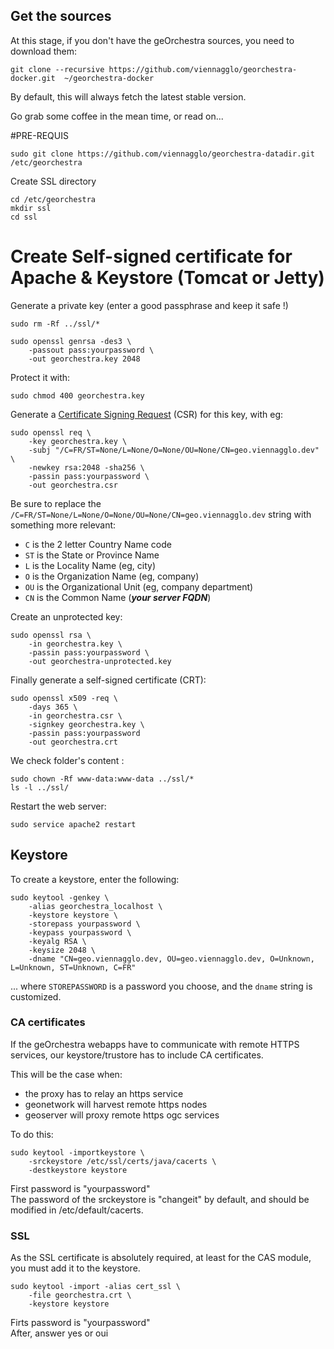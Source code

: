 ## Get the sources

At this stage, if you don't have the geOrchestra sources, you need to download them:
```
git clone --recursive https://github.com/viennagglo/georchestra-docker.git  ~/georchestra-docker
```
By default, this will always fetch the latest stable version.

Go grab some coffee in the mean time, or read on...

#PRE-REQUIS
```
sudo git clone https://github.com/viennagglo/georchestra-datadir.git /etc/georchestra
```

Create SSL directory
```
cd /etc/georchestra  
mkdir ssl
cd ssl
```

# Create Self-signed certificate for Apache & Keystore (Tomcat or Jetty)

Generate a private key (enter a good passphrase and keep it safe !)
```
sudo rm -Rf ../ssl/*

sudo openssl genrsa -des3 \
	-passout pass:yourpassword \
	-out georchestra.key 2048
```

Protect it with:
```
sudo chmod 400 georchestra.key
```

Generate a [Certificate Signing Request](http://en.wikipedia.org/wiki/Certificate_signing_request) (CSR) for this key, with eg:
```
sudo openssl req \
	-key georchestra.key \
	-subj "/C=FR/ST=None/L=None/O=None/OU=None/CN=geo.viennagglo.dev" \
	-newkey rsa:2048 -sha256 \
	-passin pass:yourpassword \
	-out georchestra.csr
```

Be sure to replace the ```/C=FR/ST=None/L=None/O=None/OU=None/CN=geo.viennagglo.dev``` string with something more relevant:
 * ```C``` is the 2 letter Country Name code
 * ```ST``` is the State or Province Name
 * ```L``` is the Locality Name (eg, city)
 * ```O``` is the Organization Name (eg, company)
 * ```OU``` is the Organizational Unit (eg, company department)
 * ```CN``` is the Common Name (***your server FQDN***)

Create an unprotected key:
```
sudo openssl rsa \
	-in georchestra.key \
	-passin pass:yourpassword \
	-out georchestra-unprotected.key
```

Finally generate a self-signed certificate (CRT):
```
sudo openssl x509 -req \
	-days 365 \
	-in georchestra.csr \
	-signkey georchestra.key \
	-passin pass:yourpassword
	-out georchestra.crt
```

We check folder's content :
```
sudo chown -Rf www-data:www-data ../ssl/*
ls -l ../ssl/
```

Restart the web server:
```
sudo service apache2 restart
``` 

## Keystore

To create a keystore, enter the following:
```
sudo keytool -genkey \
    -alias georchestra_localhost \
    -keystore keystore \
    -storepass yourpassword \
    -keypass yourpassword \
    -keyalg RSA \
    -keysize 2048 \
    -dname "CN=geo.viennagglo.dev, OU=geo.viennagglo.dev, O=Unknown, L=Unknown, ST=Unknown, C=FR"
```
... where ```STOREPASSWORD``` is a password you choose, and the ```dname``` string is customized.

### CA certificates

If the geOrchestra webapps have to communicate with remote HTTPS services, our keystore/trustore has to include CA certificates.

This will be the case when:
 * the proxy has to relay an https service
 * geonetwork will harvest remote https nodes
 * geoserver will proxy remote https ogc services

To do this:
```
sudo keytool -importkeystore \
    -srckeystore /etc/ssl/certs/java/cacerts \
    -destkeystore keystore
```
First password is "yourpassword"     
The password of the srckeystore is "changeit" by default, and should be modified in /etc/default/cacerts.

### SSL

As the SSL certificate is absolutely required, at least for the CAS module, you must add it to the keystore.
```
sudo keytool -import -alias cert_ssl \
	-file georchestra.crt \
	-keystore keystore
```
Firts password is "yourpassword"     
After, answer yes or oui
